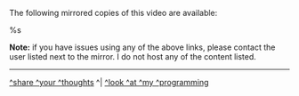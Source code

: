 The following mirrored copies of this video are available:

%s

**Note:** if you have issues using any of the above links, please contact the user listed next to the mirror. I do not host any of the content listed.

---

[^share ^your ^thoughts](https://amirror.link/thoughts) ^| [^look ^at ^my ^programming](https://amirror.link/source)
